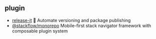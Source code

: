 ## plugin

- [release-it](https://github.com/release-it/release-it) 🚀 Automate versioning and package publishing
- [@stackflow/monorepo](https://github.com/daangn/stackflow) Mobile-first stack navigator framework with composable plugin system